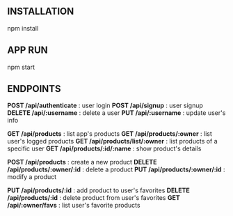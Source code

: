 ## INSTALLATION ##
npm install

## APP RUN ##
npm start

## ENDPOINTS ##

**POST /api/authenticate** : user login
**POST /api/signup** : user signup
**DELETE /api/:username** : delete a user
**PUT /api/:username** : update user's info

**GET /api/products** : list app's products
**GET /api/products/:owner** : list user's logged products
**GET /api/products/list/:owner** : list products of a specific user
**GET /api/products/:id/:name** : show product's details

**POST /api/products** : create a new product
**DELETE /api/products/:owner/:id** : delete a product
**PUT /api/products/:owner/:id** : modify a product

**PUT /api/products/:id** : add product to user's favorites
**DELETE /api/products/:id** : delete product from user's favorites
**GET /api/:owner/favs** : list user's favorite products
